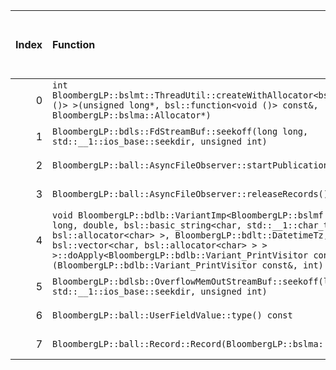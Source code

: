 |   Index | Function                                                                                                                                                                                                                                                                                                                                                          |   Difference in number of lines |   Function size difference in bytes | Disassembly                                                             | Number of lines in assumed build   | Number of bytes in assumed build   | Number of lines in ignored build   | Number of bytes in ignored build   |
|--------:|:------------------------------------------------------------------------------------------------------------------------------------------------------------------------------------------------------------------------------------------------------------------------------------------------------------------------------------------------------------------|--------------------------------:|------------------------------------:|:------------------------------------------------------------------------|:-----------------------------------|:-----------------------------------|:-----------------------------------|:-----------------------------------|
|       0 | `int BloombergLP::bslmt::ThreadUtil::createWithAllocator<bsl::function<void ()> >(unsigned long*, bsl::function<void ()> const&, BloombergLP::bslma::Allocator*)`                                                                                                                                                                                                 |                              54 |                                 208 | [Assumed](0.assume.s.txt), [Ignored](0.none.s.txt), [Diff](0.diff.html) | 448                                | 4,375,616                          | 240                                | 4,375,856                          |
|       1 | `BloombergLP::bdls::FdStreamBuf::seekoff(long long, std::__1::ios_base::seekdir, unsigned int)`                                                                                                                                                                                                                                                                   |                               5 |                                  48 | [Assumed](1.assume.s.txt), [Ignored](1.none.s.txt), [Diff](1.diff.html) | 1,472                              | 4,559,104                          | 1,424                              | 4,560,416                          |
|       2 | `BloombergLP::ball::AsyncFileObserver::startPublicationThread()`                                                                                                                                                                                                                                                                                                  |                               5 |                                  16 | [Assumed](2.assume.s.txt), [Ignored](2.none.s.txt), [Diff](2.diff.html) | 384                                | 4,383,328                          | 368                                | 4,383,776                          |
|       3 | `BloombergLP::ball::AsyncFileObserver::releaseRecords()`                                                                                                                                                                                                                                                                                                          |                               4 |                                  16 | [Assumed](3.assume.s.txt), [Ignored](3.none.s.txt), [Diff](3.diff.html) | 656                                | 4,382,000                          | 640                                | 4,382,464                          |
|       4 | `void BloombergLP::bdlb::VariantImp<BloombergLP::bslmf::TypeList<long long, double, bsl::basic_string<char, std::__1::char_traits<char>, bsl::allocator<char> >, BloombergLP::bdlt::DatetimeTz, bsl::vector<char, bsl::allocator<char> > > >::doApply<BloombergLP::bdlb::Variant_PrintVisitor const&>(BloombergLP::bdlb::Variant_PrintVisitor const&, int) const` |                               3 |                                  16 | [Assumed](4.assume.s.txt), [Ignored](4.none.s.txt), [Diff](4.diff.html) | 368                                | 4,490,640                          | 352                                | 4,491,216                          |
|       5 | `BloombergLP::bdlsb::OverflowMemOutStreamBuf::seekoff(long long, std::__1::ios_base::seekdir, unsigned int)`                                                                                                                                                                                                                                                      |                               3 |                                   0 | [Assumed](5.assume.s.txt), [Ignored](5.none.s.txt), [Diff](5.diff.html) | 352                                | 4,590,448                          | 352                                | 4,592,352                          |
|       6 | `BloombergLP::ball::UserFieldValue::type() const`                                                                                                                                                                                                                                                                                                                 |                              -2 |                                   0 | [Assumed](6.assume.s.txt), [Ignored](6.none.s.txt), [Diff](6.diff.html) | 16                                 | 4,490,464                          | 16                                 | 4,491,040                          |
|       7 | `BloombergLP::ball::Record::Record(BloombergLP::bslma::Allocator*)`                                                                                                                                                                                                                                                                                               |                             -24 |                                 -80 | [Assumed](7.assume.s.txt), [Ignored](7.none.s.txt), [Diff](7.diff.html) | 640                                | 4,364,672                          | 720                                | 4,364,800                          |